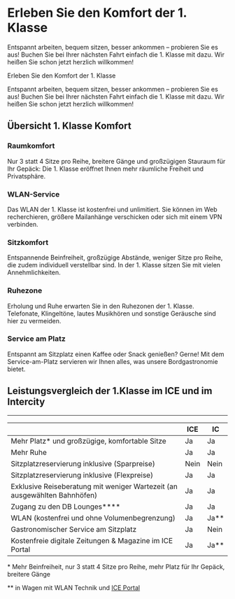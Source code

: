 Erleben Sie den Komfort der 1. Klasse
==========

Entspannt arbeiten, bequem sitzen, besser ankommen – probieren Sie es aus! Buchen Sie bei Ihrer nächsten Fahrt einfach die 1. Klasse mit dazu. Wir heißen Sie schon jetzt herzlich willkommen!

Erleben Sie den Komfort der 1. Klasse

Entspannt arbeiten, bequem sitzen, besser ankommen – probieren Sie es aus! Buchen Sie bei Ihrer nächsten Fahrt einfach die 1. Klasse mit dazu. Wir heißen Sie schon jetzt herzlich willkommen!

Übersicht 1. Klasse Komfort
----------

### Raumkomfort ###

Nur 3 statt 4 Sitze pro Reihe, breitere Gänge und großzügigen Stauraum für Ihr Gepäck: Die 1. Klasse eröffnet Ihnen mehr räumliche Freiheit und Privatsphäre.

### WLAN-Service ###

Das WLAN der 1. Klasse ist kostenfrei
und unlimitiert. Sie können im Web recherchieren, größere Mailanhänge verschicken oder sich mit einem VPN verbinden.

### Sitzkomfort ###

Entspannende Beinfreiheit, großzügige Abstände, weniger Sitze pro Reihe, die zudem individuell verstellbar sind. In der 1. Klasse sitzen Sie mit vielen Annehmlichkeiten.

### Ruhezone ###

Erholung und Ruhe erwarten Sie in den Ruhezonen der 1. Klasse. Telefonate, Klingeltöne, lautes Musikhören und sonstige Geräusche sind hier zu vermeiden.

### Service am Platz ###

Entspannt am Sitzplatz einen Kaffee oder Snack genießen? Gerne! Mit dem Service-am-Platz servieren wir Ihnen alles, was unsere Bordgastronomie bietet.

Leistungsvergleich der 1.Klasse im ICE und im Intercity
----------

----------

|                                                                         |ICE |  IC  |
|-------------------------------------------------------------------------|----|------|
|             Mehr Platz\* und großzügige, komfortable Sitze              | Ja |  Ja  |
|                                Mehr Ruhe                                | Ja |  Ja  |
|              Sitzplatzreservierung inklusive (Sparpreise)               |Nein| Nein |
|              Sitzplatzreservierung inklusive (Flexpreise)               | Ja |  Ja  |
|Exklusive Reiseberatung mit weniger Wartezeit (an ausgewählten Bahnhöfen)| Ja |  Ja  |
|                    Zugang zu den DB Lounges\*\*\*\*                     | Ja |  Ja  |
|              WLAN (kostenfrei und ohne Volumenbegrenzung)               | Ja |Ja\*\*|
|                  Gastronomischer Service am Sitzplatz                   | Ja | Nein |
|         Kostenfreie digitale Zeitungen & Magazine im ICE Portal         | Ja |Ja\*\*|

\* Mehr Beinfreiheit, nur 3 statt 4 Sitze pro Reihe, mehr Platz für Ihr Gepäck, breitere Gänge

\*\* in Wagen mit WLAN Technik und [ICE Portal](https://www.bahn.de/service/zug/ice-portal)
